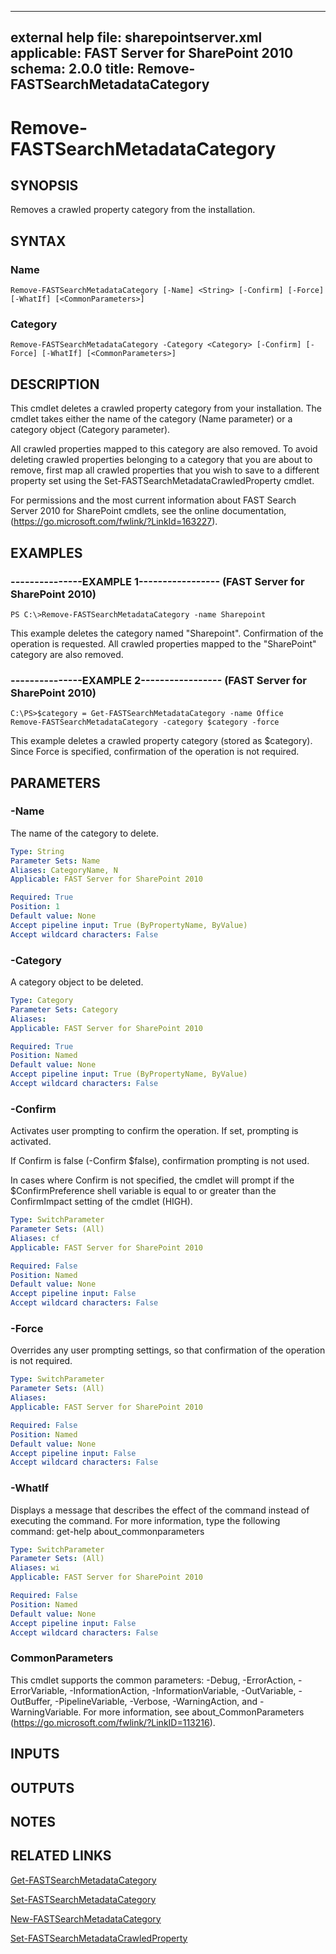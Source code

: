  ---
external help file: sharepointserver.xml
applicable: FAST Server for SharePoint 2010
schema: 2.0.0
title: Remove-FASTSearchMetadataCategory
---

# Remove-FASTSearchMetadataCategory

## SYNOPSIS
Removes a crawled property category from the installation.

## SYNTAX

### Name
```
Remove-FASTSearchMetadataCategory [-Name] <String> [-Confirm] [-Force] [-WhatIf] [<CommonParameters>]
```

### Category
```
Remove-FASTSearchMetadataCategory -Category <Category> [-Confirm] [-Force] [-WhatIf] [<CommonParameters>]
```

## DESCRIPTION
This cmdlet deletes a crawled property category from your installation.
The cmdlet takes either the name of the category (Name parameter) or a category object (Category parameter).

All crawled properties mapped to this category are also removed.
To avoid deleting crawled properties belonging to a category that you are about to remove, first map all crawled properties that you wish to save to a different property set using the Set-FASTSearchMetadataCrawledProperty cmdlet.

For permissions and the most current information about FAST Search Server 2010 for SharePoint cmdlets, see the online documentation, (https://go.microsoft.com/fwlink/?LinkId=163227).

## EXAMPLES

### ---------------EXAMPLE 1----------------- (FAST Server for SharePoint 2010)
```
PS C:\>Remove-FASTSearchMetadataCategory -name Sharepoint
```

This example deletes the category named "Sharepoint".
Confirmation of the operation is requested.
All crawled properties mapped to the "SharePoint" category are also removed.

### ---------------EXAMPLE 2----------------- (FAST Server for SharePoint 2010)
```
C:\PS>$category = Get-FASTSearchMetadataCategory -name Office
Remove-FASTSearchMetadataCategory -category $category -force
```

This example deletes a crawled property category (stored as $category).
Since Force is specified, confirmation of the operation is not required.

## PARAMETERS

### -Name
The name of the category to delete.

```yaml
Type: String
Parameter Sets: Name
Aliases: CategoryName, N
Applicable: FAST Server for SharePoint 2010

Required: True
Position: 1
Default value: None
Accept pipeline input: True (ByPropertyName, ByValue)
Accept wildcard characters: False
```

### -Category
A category object to be deleted.

```yaml
Type: Category
Parameter Sets: Category
Aliases: 
Applicable: FAST Server for SharePoint 2010

Required: True
Position: Named
Default value: None
Accept pipeline input: True (ByPropertyName, ByValue)
Accept wildcard characters: False
```

### -Confirm
Activates user prompting to confirm the operation.
If set, prompting is activated.

If Confirm is false (-Confirm $false), confirmation prompting is not used.

In cases where Confirm is not specified, the cmdlet will prompt if the $ConfirmPreference shell variable is equal to or greater than the ConfirmImpact setting of the cmdlet (HIGH).

```yaml
Type: SwitchParameter
Parameter Sets: (All)
Aliases: cf
Applicable: FAST Server for SharePoint 2010

Required: False
Position: Named
Default value: None
Accept pipeline input: False
Accept wildcard characters: False
```

### -Force
Overrides any user prompting settings, so that confirmation of the operation is not required.

```yaml
Type: SwitchParameter
Parameter Sets: (All)
Aliases: 
Applicable: FAST Server for SharePoint 2010

Required: False
Position: Named
Default value: None
Accept pipeline input: False
Accept wildcard characters: False
```

### -WhatIf
Displays a message that describes the effect of the command instead of executing the command.
For more information, type the following command: get-help about_commonparameters

```yaml
Type: SwitchParameter
Parameter Sets: (All)
Aliases: wi
Applicable: FAST Server for SharePoint 2010

Required: False
Position: Named
Default value: None
Accept pipeline input: False
Accept wildcard characters: False
```

### CommonParameters
This cmdlet supports the common parameters: -Debug, -ErrorAction, -ErrorVariable, -InformationAction, -InformationVariable, -OutVariable, -OutBuffer, -PipelineVariable, -Verbose, -WarningAction, and -WarningVariable. For more information, see about_CommonParameters (https://go.microsoft.com/fwlink/?LinkID=113216).

## INPUTS

## OUTPUTS

## NOTES

## RELATED LINKS

[Get-FASTSearchMetadataCategory](Get-FASTSearchMetadataCategory.md)

[Set-FASTSearchMetadataCategory](Set-FASTSearchMetadataCategory.md)

[New-FASTSearchMetadataCategory](New-FASTSearchMetadataCategory.md)

[Set-FASTSearchMetadataCrawledProperty](Set-FASTSearchMetadataCrawledProperty.md)

